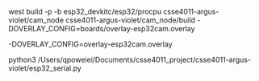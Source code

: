west build -p -b esp32_devkitc/esp32/procpu csse4011-argus-violet/cam_node csse4011-argus-violet/cam_node/build -DOVERLAY_CONFIG=boards/overlay-esp32cam.overlay

-DOVERLAY_CONFIG=overlay-esp32cam.overlay

python3 /Users/qpoweiei/Documents/csse4011_project/csse4011-argus-violet/esp32_serial.py
